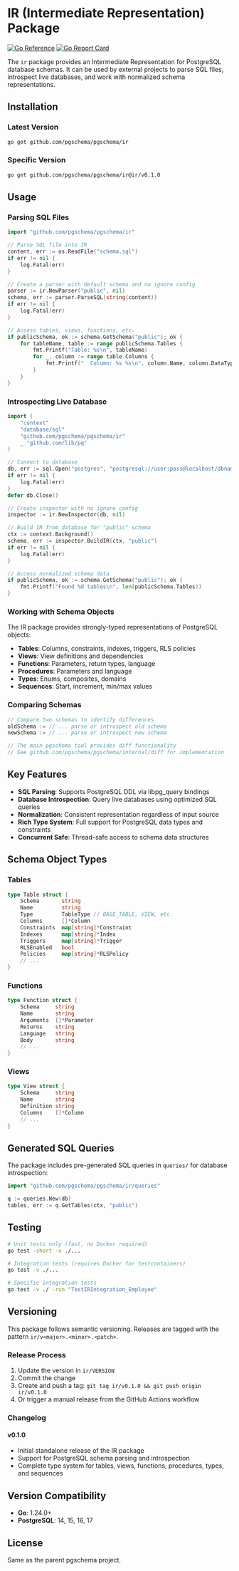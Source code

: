 # IR (Intermediate Representation) Package

[![Go Reference](https://pkg.go.dev/badge/github.com/pgschema/pgschema/ir.svg)](https://pkg.go.dev/github.com/pgschema/pgschema/ir)
[![Go Report Card](https://goreportcard.com/badge/github.com/pgschema/pgschema/ir)](https://goreportcard.com/report/github.com/pgschema/pgschema/ir)

The `ir` package provides an Intermediate Representation for PostgreSQL database schemas. It can be used by external projects to parse SQL files, introspect live databases, and work with normalized schema representations.

## Installation

### Latest Version
```bash
go get github.com/pgschema/pgschema/ir
```

### Specific Version
```bash
go get github.com/pgschema/pgschema/ir@ir/v0.1.0
```

## Usage

### Parsing SQL Files

```go
import "github.com/pgschema/pgschema/ir"

// Parse SQL file into IR
content, err := os.ReadFile("schema.sql")
if err != nil {
    log.Fatal(err)
}

// Create a parser with default schema and no ignore config
parser := ir.NewParser("public", nil)
schema, err := parser.ParseSQL(string(content))
if err != nil {
    log.Fatal(err)
}

// Access tables, views, functions, etc.
if publicSchema, ok := schema.GetSchema("public"); ok {
    for tableName, table := range publicSchema.Tables {
        fmt.Printf("Table: %s\n", tableName)
        for _, column := range table.Columns {
            fmt.Printf("  Column: %s %s\n", column.Name, column.DataType)
        }
    }
}
```

### Introspecting Live Database

```go
import (
    "context"
    "database/sql"
    "github.com/pgschema/pgschema/ir"
    _ "github.com/lib/pq"
)

// Connect to database
db, err := sql.Open("postgres", "postgresql://user:pass@localhost/dbname?sslmode=disable")
if err != nil {
    log.Fatal(err)
}
defer db.Close()

// Create inspector with no ignore config
inspector := ir.NewInspector(db, nil)

// Build IR from database for "public" schema
ctx := context.Background()
schema, err := inspector.BuildIR(ctx, "public")
if err != nil {
    log.Fatal(err)
}

// Access normalized schema data
if publicSchema, ok := schema.GetSchema("public"); ok {
    fmt.Printf("Found %d tables\n", len(publicSchema.Tables))
}
```

### Working with Schema Objects

The IR package provides strongly-typed representations of PostgreSQL objects:

- **Tables**: Columns, constraints, indexes, triggers, RLS policies
- **Views**: View definitions and dependencies
- **Functions**: Parameters, return types, language
- **Procedures**: Parameters and language
- **Types**: Enums, composites, domains
- **Sequences**: Start, increment, min/max values

### Comparing Schemas

```go
// Compare two schemas to identify differences
oldSchema := // ... parse or introspect old schema
newSchema := // ... parse or introspect new schema

// The main pgschema tool provides diff functionality
// See github.com/pgschema/pgschema/internal/diff for implementation
```

## Key Features

- **SQL Parsing**: Supports PostgreSQL DDL via libpg_query bindings
- **Database Introspection**: Query live databases using optimized SQL queries
- **Normalization**: Consistent representation regardless of input source
- **Rich Type System**: Full support for PostgreSQL data types and constraints
- **Concurrent Safe**: Thread-safe access to schema data structures

## Schema Object Types

### Tables
```go
type Table struct {
    Schema       string
    Name         string
    Type         TableType // BASE_TABLE, VIEW, etc.
    Columns      []*Column
    Constraints  map[string]*Constraint
    Indexes      map[string]*Index
    Triggers     map[string]*Trigger
    RLSEnabled   bool
    Policies     map[string]*RLSPolicy
    // ...
}
```

### Functions
```go
type Function struct {
    Schema     string
    Name       string
    Arguments  []*Parameter
    Returns    string
    Language   string
    Body       string
    // ...
}
```

### Views
```go
type View struct {
    Schema     string
    Name       string
    Definition string
    Columns    []*Column
    // ...
}
```

## Generated SQL Queries

The package includes pre-generated SQL queries in `queries/` for database introspection:

```go
import "github.com/pgschema/pgschema/ir/queries"

q := queries.New(db)
tables, err := q.GetTables(ctx, "public")
```

## Testing

```bash
# Unit tests only (fast, no Docker required)
go test -short -v ./...

# Integration tests (requires Docker for testcontainers)
go test -v ./...

# Specific integration tests
go test -v ./ -run "TestIRIntegration_Employee"
```

## Versioning

This package follows semantic versioning. Releases are tagged with the pattern `ir/v<major>.<minor>.<patch>`.

### Release Process

1. Update the version in `ir/VERSION`
2. Commit the change
3. Create and push a tag: `git tag ir/v0.1.0 && git push origin ir/v0.1.0`
4. Or trigger a manual release from the GitHub Actions workflow

### Changelog

#### v0.1.0
- Initial standalone release of the IR package
- Support for PostgreSQL schema parsing and introspection
- Complete type system for tables, views, functions, procedures, types, and sequences

## Version Compatibility

- **Go**: 1.24.0+
- **PostgreSQL**: 14, 15, 16, 17

## License

Same as the parent pgschema project.